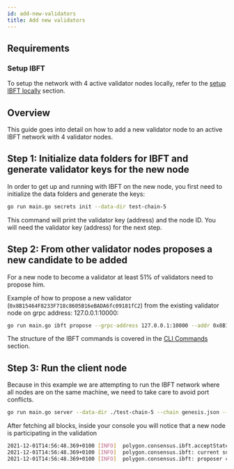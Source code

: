 ```yaml
---
id: add-new-validators
title: Add new validators
---
```

## Requirements

### Setup IBFT

To setup the network with 4 active validator nodes locally, refer to the [setup IBFT locally](/docs//how-tos/howto-setup-ibft/howto-set-ibft-locally) section.

## Overview
This guide goes into detail on how to add a new validator node to an active IBFT network with 4 validator nodes.

## Step 1: Initialize data folders for IBFT and generate validator keys​ for the new node

In order to get up and running with IBFT on the new node, you first need to initialize the data folders and generate the keys:

````bash
go run main.go secrets init --data-dir test-chain-5
````

This command will print the validator key (address) and the node ID. You will need the validator key (address) for the next step.

## Step 2: From other validator nodes proposes a new candidate to be added

For a new node to become a validator at least 51% of validators need to propose him.

Example of how to propose a new validator (`0x8B15464F8233F718c8605B16eBADA6fc09181fC2`) from the existing validator node on grpc address: 127.0.0.1:10000:

````bash
go run main.go ibft propose --grpc-address 127.0.0.1:10000 --addr 0x8B15464F8233F718c8605B16eBADA6fc09181fC2 --vote auth
````

The structure of the IBFT commands is covered in the [CLI Commands](/docs/cli-commands) section.

## Step 3: Run the client node

Because in this example we are attempting to run the IBFT network where all nodes are on the same machine, we need to take care to avoid port conflicts. 

````bash
go run main.go server --data-dir ./test-chain-5 --chain genesis.json --grpc :50000 --libp2p :50001 --jsonrpc :50002 --seal
````

After fetching all blocks, inside your console you will notice that a new node is participating in the validation

````bash
2021-12-01T14:56:48.369+0100 [INFO]  polygon.consensus.ibft.acceptState: Accept state: sequence=4004
2021-12-01T14:56:48.369+0100 [INFO]  polygon.consensus.ibft: current snapshot: validators=5 votes=0
2021-12-01T14:56:48.369+0100 [INFO]  polygon.consensus.ibft: proposer calculated: proposer=0x8B15464F8233F718c8605B16eBADA6fc09181fC2 block=4004
````






